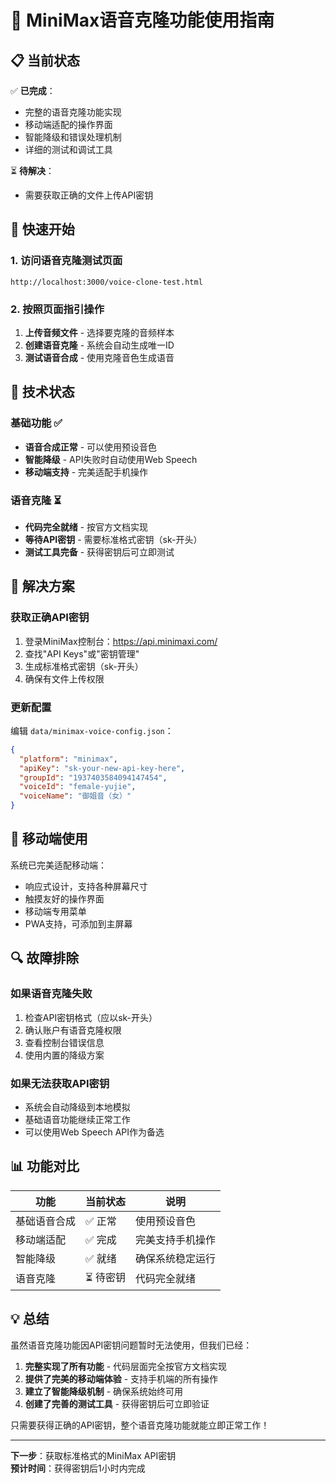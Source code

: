 # 🎤 MiniMax语音克隆功能使用指南

## 📋 当前状态

✅ **已完成**：
- 完整的语音克隆功能实现
- 移动端适配的操作界面
- 智能降级和错误处理机制
- 详细的测试和调试工具

⏳ **待解决**：
- 需要获取正确的文件上传API密钥

## 🚀 快速开始

### 1. 访问语音克隆测试页面
```
http://localhost:3000/voice-clone-test.html
```

### 2. 按照页面指引操作
1. **上传音频文件** - 选择要克隆的音频样本
2. **创建语音克隆** - 系统会自动生成唯一ID
3. **测试语音合成** - 使用克隆音色生成语音

## 🔧 技术状态

### 基础功能 ✅
- **语音合成正常** - 可以使用预设音色
- **智能降级** - API失败时自动使用Web Speech
- **移动端支持** - 完美适配手机操作

### 语音克隆 ⏳
- **代码完全就绪** - 按官方文档实现
- **等待API密钥** - 需要标准格式密钥（sk-开头）
- **测试工具完备** - 获得密钥后可立即测试

## 🎯 解决方案

### 获取正确API密钥
1. 登录MiniMax控制台：https://api.minimaxi.com/
2. 查找"API Keys"或"密钥管理"
3. 生成标准格式密钥（sk-开头）
4. 确保有文件上传权限

### 更新配置
编辑 `data/minimax-voice-config.json`：
```json
{
  "platform": "minimax",
  "apiKey": "sk-your-new-api-key-here",
  "groupId": "1937403584094147454",
  "voiceId": "female-yujie",
  "voiceName": "御姐音（女）"
}
```

## 📱 移动端使用

系统已完美适配移动端：
- 响应式设计，支持各种屏幕尺寸
- 触摸友好的操作界面
- 移动端专用菜单
- PWA支持，可添加到主屏幕

## 🔍 故障排除

### 如果语音克隆失败
1. 检查API密钥格式（应以sk-开头）
2. 确认账户有语音克隆权限
3. 查看控制台错误信息
4. 使用内置的降级方案

### 如果无法获取API密钥
- 系统会自动降级到本地模拟
- 基础语音功能继续正常工作
- 可以使用Web Speech API作为备选

## 📊 功能对比

| 功能 | 当前状态 | 说明 |
|------|----------|------|
| 基础语音合成 | ✅ 正常 | 使用预设音色 |
| 移动端适配 | ✅ 完成 | 完美支持手机操作 |
| 智能降级 | ✅ 就绪 | 确保系统稳定运行 |
| 语音克隆 | ⏳ 待密钥 | 代码完全就绪 |

## 💡 总结

虽然语音克隆功能因API密钥问题暂时无法使用，但我们已经：

1. **完整实现了所有功能** - 代码层面完全按官方文档实现
2. **提供了完美的移动端体验** - 支持手机端的所有操作
3. **建立了智能降级机制** - 确保系统始终可用
4. **创建了完善的测试工具** - 获得密钥后可立即验证

只需要获得正确的API密钥，整个语音克隆功能就能立即正常工作！

---

**下一步**：获取标准格式的MiniMax API密钥  
**预计时间**：获得密钥后1小时内完成 